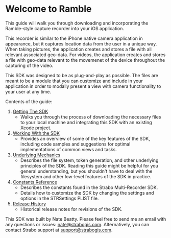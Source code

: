 Welcome to Ramble
=================

This guide will walk you through downloading and incorporating the Ramble-style capture recorder into your iOS application.

This recorder is similar to the iPhone native camera application in appearance, but it captures location data from the user in a unique way. When taking pictures, the application creates and stores a file with all relevant associated geo-data. For videos, the application creates and stores a file with geo-data relevant to the movemenet of the device throughout the capturing of the video.

This SDK was designed to be as plug-and-play as possible. The files are meant to be a module that you can customize and include in your application in order to modally present a view with camera functionality to your user at any time.

Contents of the guide:

1. [Getting The SDK](GettingTheSDK)
	- Walks you through the process of downloading the necessary files to your local machine and integrating this SDK with an existing Xcode project.
1. [Working With the SDK](WorkingWithTheSDK)
	- Provides an overview of some of the key features of the SDK, including code samples and suggestions for optimal implementations of common views and tasks.
2. [Underlying Mechanics](UnderlyingMechanics)
	- Describes the file system, token generation, and other underlying principles of the SDK. Reading this guide might be helpful for you general understanding, but you shouldn't have to deal with the filesystem and other low-level features of the SDK in practice.
2. [Constants Reference](ConstantsReference)
	- Describes the constants found in the Strabo Multi-Recorder SDK.
	- Details how to customize the SDK by changing the settings and options in the STRSettings PLIST file.
3. [Release History](ReleaseHistory)
	- Historical release notes for revisions of the SDK.

This SDK was built by Nate Beatty. Please feel free to send me an email with any questions or issues: nate@strabogis.com. Alternatively, you can contact Strabo support at support@strabogis.com.